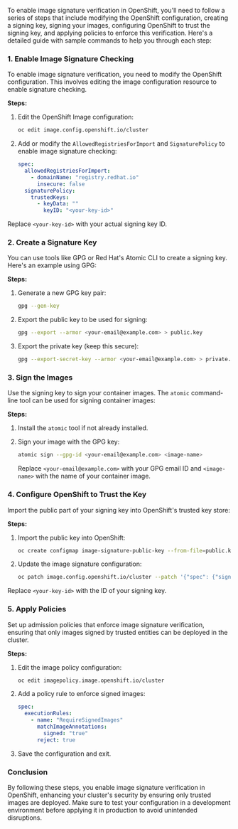To enable image signature verification in OpenShift, you'll need to follow a series of steps that include modifying the OpenShift configuration, creating a signing key, signing your images, configuring OpenShift to trust the signing key, and applying policies to enforce this verification. Here's a detailed guide with sample commands to help you through each step:

### 1. Enable Image Signature Checking

To enable image signature verification, you need to modify the OpenShift configuration. This involves editing the image configuration resource to enable signature checking.

**Steps:**

1. Edit the OpenShift Image configuration:
   
   ```bash
   oc edit image.config.openshift.io/cluster
   ```

2. Add or modify the `AllowedRegistriesForImport` and `SignaturePolicy` to enable image signature checking:

   ```yaml
   spec:
     allowedRegistriesForImport:
       - domainName: "registry.redhat.io"
         insecure: false
     signaturePolicy:
       trustedKeys:
         - keyData: ""
           keyID: "<your-key-id>"
   ```

Replace `<your-key-id>` with your actual signing key ID.

### 2. Create a Signature Key

You can use tools like GPG or Red Hat's Atomic CLI to create a signing key. Here's an example using GPG:

**Steps:**

1. Generate a new GPG key pair:

   ```bash
   gpg --gen-key
   ```

2. Export the public key to be used for signing:

   ```bash
   gpg --export --armor <your-email@example.com> > public.key
   ```

3. Export the private key (keep this secure):

   ```bash
   gpg --export-secret-key --armor <your-email@example.com> > private.key
   ```

### 3. Sign the Images

Use the signing key to sign your container images. The `atomic` command-line tool can be used for signing container images:

**Steps:**

1. Install the `atomic` tool if not already installed.
   
2. Sign your image with the GPG key:

   ```bash
   atomic sign --gpg-id <your-email@example.com> <image-name>
   ```

   Replace `<your-email@example.com>` with your GPG email ID and `<image-name>` with the name of your container image.

### 4. Configure OpenShift to Trust the Key

Import the public part of your signing key into OpenShift's trusted key store:

**Steps:**

1. Import the public key into OpenShift:

   ```bash
   oc create configmap image-signature-public-key --from-file=public.key -n openshift-config
   ```

2. Update the image signature configuration:

   ```bash
   oc patch image.config.openshift.io/cluster --patch '{"spec": {"signaturePolicy": {"trustedKeys": [{"keyData": "'$(cat public.key | base64 -w0)'", "keyID": "<your-key-id>"}]}}' --type=merge
   ```

Replace `<your-key-id>` with the ID of your signing key.

### 5. Apply Policies

Set up admission policies that enforce image signature verification, ensuring that only images signed by trusted entities can be deployed in the cluster.

**Steps:**

1. Edit the image policy configuration:

   ```bash
   oc edit imagepolicy.image.openshift.io/cluster
   ```

2. Add a policy rule to enforce signed images:

   ```yaml
   spec:
     executionRules:
       - name: "RequireSignedImages"
         matchImageAnnotations:
           signed: "true"
         reject: true
   ```

3. Save the configuration and exit.

### Conclusion

By following these steps, you enable image signature verification in OpenShift, enhancing your cluster's security by ensuring only trusted images are deployed. Make sure to test your configuration in a development environment before applying it in production to avoid unintended disruptions.
